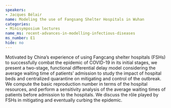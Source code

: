 ```yaml
---
speakers:
- Jacques Bélair
name: Modeling the use of Fangsang Shelter Hospitals in Wuhan
categories:
- Minisymposium lectures
name_ms: recent-advances-in-modelling-infectious-diseases
ms_number: E1
hide: no
---
```

Motivated by China’s experience of using Fangcang shelter hospitals (FSHs) to successfully combat the epidemic of COVID-19 in its initial stages, we present a two-stage, functional differential delay model considering the average waiting time of patients’ admission to study the impact of hospital beds and centralized quarantine on mitigating and control of the outbreak. We compute the basic reproduction number in terms of the hospital resources, and perform a sensitivity analysis of the average waiting times of patients before admission to the hospitals. We discuss the rôle played by FSHs in mitigating and eventually curbing the epidemic.


